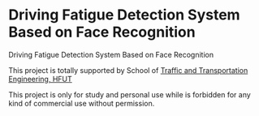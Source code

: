 # Driving Fatigue Detection System Based on Face Recognition

Driving Fatigue Detection System Based on Face Recognition

This project is totally supported by School of [Traffic and Transportation Engineering, HFUT](http://jtxy.hfut.edu.cn/)

This project is only for study and personal use while is forbidden for any kind of commercial use without permission.